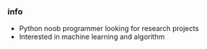 ### info
- Python noob programmer looking for research projects
- Interested in machine learning and algorithm









